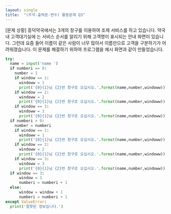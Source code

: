 ```yaml
---
layout: single
title:  "(주석-출력문-변수) 활동문제 Q3"
---
```


[문제 상황]
흥덕약국에서는 3개의 창구를 이용하여 조제 서비스를 하고 있습니다. 약국 내 고객대기실에
는 서비스 순서를 알리기 위해 고객명이 표시되는 안내 화면이 있습니다. 그런데 요즘 들어
이름이 같은 사람이 너무 많아서 이름만으로 고객을 구분하기가 어려워졌습니다. 이 문제를
해결하기 위하여 프로그램을 예시 화면과 같이 만들었습니다.
~~~python
try:
  name = input('name ')
  if numberi == 0:
    number = 1
    if window == 1:
      windoww = 1
      print('{0}{1}님 {2}번 창구로 오십시오.'.format(name,number,windoww))
    if window == 2:
      windoww = 2
      print('{0}{1}님 {2}번 창구로 오십시오.'.format(name,number,windoww))
    if window == 3:
      windoww = 3
      print('{0}{1}님 {2}번 창구로 오십시오.'.format(name,number,windoww))
  if numberi > 0:
    number = numberi 
    if window == 1:
      windoww = 1
      print('{0}{1}님 {2}번 창구로 오십시오.'.format(name,number,windoww))
    if window == 2:
      windoww = 2
      print('{0}{1}님 {2}번 창구로 오십시오.'.format(name,number,windoww))
    if window == 3:
      windoww = 3
      print('{0}{1}님 {2}번 창구로 오십시오.'.format(name,number,windoww))
  if window == 3:
      window = 1
      numberi = numberi + 1
  else:
      window = window + 1
      numberi = numberi + 1
except ValueError:
  print('잘못된 정보입니다.')
~~~

